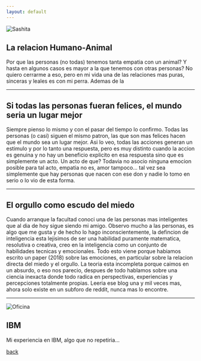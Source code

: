 ```yaml
---
layout: default
---
```


![Sashita](_site/assets/images/enanita.jpeg)
## La relacion Humano-Animal
Por que las personas (no todas) tenemos tanta empatia con un animal? Y hasta en algunos casos es mayor a la que tenemos con otras personas? No quiero cerrarme a eso, pero en mi vida una de las relaciones mas puras, sinceras y leales es con mi perra. Ademas de la 

***

## Si todas las personas fueran felices, el mundo seria un lugar mejor
Siempre pienso lo mismo y con el pasar del tiempo lo confirmo. Todas las personas (o casi) siguen el mismo patron, las que son mas felices hacen que el mundo sea un lugar mejor.
Asi lo veo, todas las acciones generan un estimulo y por lo tanto una respuesta, pero es muy distinto cuando la accion es genuina y no hay un beneficio explicito en esa respuesta sino que es simplemente un acto. Un acto de que? Todavia no asocio ninguna emocion posible para tal acto, empatia no es, amor tampoco... tal vez sea simplemente que hay personas que nacen con ese don y nadie lo tomo en serio o lo vio de esta forma.

***


## El orgullo como escudo del miedo
Cuando arranque la facultad conoci una de las personas mas inteligentes que al dia de hoy sigue siendo mi amigo. Observo mucho a las personas, es algo que me gusta y de hecho lo hago inconscientemente, la defincion de inteligencia esta lejisimos de ser una habilidad puramente matematica, resolutiva o creativa, creo en la inteligencia como un conjunto de habilidades tecnicas y emocionales. Todo esto viene porque habiamos escrito un paper (2018) sobre las emociones, en particular sobre la relacion directa del miedo y el orgullo. La teoria esta incompleta porque caimos en un absurdo, o eso nos parecio, despues de todo hablamos sobre una ciencia inexacta donde todo radica en perspectivas, experiencias y percepciones totalmente propias. Leeria ese blog una y mil veces mas, ahora solo existe en un subforo de reddit, nunca mas lo encontre.

***

![Oficina](_site/assets/images/oficina.JPEG)
## IBM
Mi experiencia en IBM, algo que no repetiria...

[back](./)
